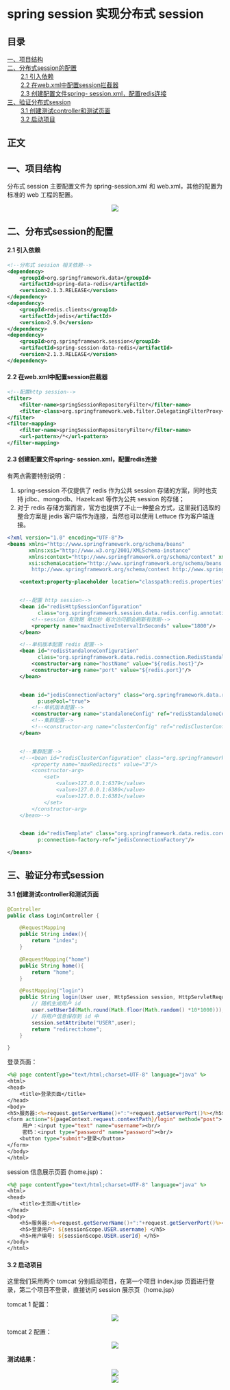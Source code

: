 # spring session 实现分布式 session

## 目录<br/>
<a href="#一项目结构">一、项目结构</a><br/>
<a href="#二分布式session的配置">二、分布式session的配置</a><br/>
&nbsp;&nbsp;&nbsp;&nbsp;&nbsp;&nbsp;&nbsp;&nbsp;<a href="#21-引入依赖">2.1 引入依赖</a><br/>
&nbsp;&nbsp;&nbsp;&nbsp;&nbsp;&nbsp;&nbsp;&nbsp;<a href="#22-在webxml中配置session拦截器">2.2 在web.xml中配置session拦截器</a><br/>
&nbsp;&nbsp;&nbsp;&nbsp;&nbsp;&nbsp;&nbsp;&nbsp;<a href="#23-创建配置文件spring--sessionxml配置redis连接">2.3 创建配置文件spring- session.xml，配置redis连接</a><br/>
<a href="#三验证分布式session">三、验证分布式session</a><br/>
&nbsp;&nbsp;&nbsp;&nbsp;&nbsp;&nbsp;&nbsp;&nbsp;<a href="#31-创建测试controller和测试页面">3.1 创建测试controller和测试页面</a><br/>
&nbsp;&nbsp;&nbsp;&nbsp;&nbsp;&nbsp;&nbsp;&nbsp;<a href="#32-启动项目">3.2 启动项目</a><br/>
## 正文<br/>

## 一、项目结构

分布式 session 主要配置文件为 spring-session.xml 和 web.xml，其他的配置为标准的 web 工程的配置。

<div align="center"> <img src="https://github.com/heibaiying/spring-samples-for-all/blob/master/pictures/spring-session.png"/> </div>

## 二、分布式session的配置

#### 2.1 引入依赖

```xml
<!--分布式 session 相关依赖-->
<dependency>
    <groupId>org.springframework.data</groupId>
    <artifactId>spring-data-redis</artifactId>
    <version>2.1.3.RELEASE</version>
</dependency>
<dependency>
    <groupId>redis.clients</groupId>
    <artifactId>jedis</artifactId>
    <version>2.9.0</version>
</dependency>
<dependency>
    <groupId>org.springframework.session</groupId>
    <artifactId>spring-session-data-redis</artifactId>
    <version>2.1.3.RELEASE</version>
</dependency>
```

#### 2.2 在web.xml中配置session拦截器

```xml
<!--配置http session-->
<filter>
    <filter-name>springSessionRepositoryFilter</filter-name>
    <filter-class>org.springframework.web.filter.DelegatingFilterProxy</filter-class>
</filter>
<filter-mapping>
    <filter-name>springSessionRepositoryFilter</filter-name>
    <url-pattern>/*</url-pattern>
</filter-mapping>

```

#### 2.3 创建配置文件spring- session.xml，配置redis连接

有两点需要特别说明：

1. spring-session 不仅提供了 redis 作为公共 session 存储的方案，同时也支持 jdbc、mongodb、Hazelcast 等作为公共 session 的存储；
2. 对于 redis 存储方案而言，官方也提供了不止一种整合方式，这里我们选取的整合方案是 jedis 客户端作为连接，当然也可以使用 Lettuce 作为客户端连接。

```xml
<?xml version="1.0" encoding="UTF-8"?>
<beans xmlns="http://www.springframework.org/schema/beans"
       xmlns:xsi="http://www.w3.org/2001/XMLSchema-instance"
       xmlns:context="http://www.springframework.org/schema/context" xmlns:p="http://www.springframework.org/schema/p"
       xsi:schemaLocation="http://www.springframework.org/schema/beans http://www.springframework.org/schema/beans/spring-beans.xsd
        http://www.springframework.org/schema/context http://www.springframework.org/schema/context/spring-context-4.1.xsd">

    <context:property-placeholder location="classpath:redis.properties"/>


    <!--配置 http session-->
    <bean id="redisHttpSessionConfiguration"
          class="org.springframework.session.data.redis.config.annotation.web.http.RedisHttpSessionConfiguration">
        <!--session 有效期 单位秒 每次访问都会刷新有效期-->
        <property name="maxInactiveIntervalInSeconds" value="1800"/>
    </bean>

    <!--单机版本配置 redis 配置-->
    <bean id="redisStandaloneConfiguration"
          class="org.springframework.data.redis.connection.RedisStandaloneConfiguration">
        <constructor-arg name="hostName" value="${redis.host}"/>
        <constructor-arg name="port" value="${redis.port}"/>
    </bean>


    <bean id="jedisConnectionFactory" class="org.springframework.data.redis.connection.jedis.JedisConnectionFactory"
          p:usePool="true">
        <!--单机版本配置-->
        <constructor-arg name="standaloneConfig" ref="redisStandaloneConfiguration"/>
        <!--集群配置-->
        <!--<constructor-arg name="clusterConfig" ref="redisClusterConfiguration"/>-->
    </bean>


    <!--集群配置-->
    <!--<bean id="redisClusterConfiguration" class="org.springframework.data.redis.connection.RedisClusterConfiguration">
        <property name="maxRedirects" value="3"/>
        <constructor-arg>
            <set>
                <value>127.0.0.1:6379</value>
                <value>127.0.0.1:6380</value>
                <value>127.0.0.1:6381</value>
            </set>
        </constructor-arg>
    </bean>-->


    <bean id="redisTemplate" class="org.springframework.data.redis.core.RedisTemplate"
          p:connection-factory-ref="jedisConnectionFactory"/>

</beans>
```

## 三、验证分布式session

#### 3.1 创建测试controller和测试页面

```java
@Controller
public class LoginController {

    @RequestMapping
    public String index(){
        return "index";
    }

    @RequestMapping("home")
    public String home(){
        return "home";
    }

    @PostMapping("login")
    public String login(User user, HttpSession session, HttpServletRequest request, Model model){
        // 随机生成用户 id
        user.setUserId(Math.round(Math.floor(Math.random() *10*1000)));
        // 将用户信息保存到 id 中
        session.setAttribute("USER",user);
        return "redirect:home";
    }

}
```

登录页面：

```jsp
<%@ page contentType="text/html;charset=UTF-8" language="java" %>
<html>
<head>
    <title>登录页面</title>
</head>
<body>
<h5>服务器:<%=request.getServerName()+":"+request.getServerPort()%></h5>
<form action="${pageContext.request.contextPath}/login" method="post">
     用户：<input type="text" name="username"><br/>
     密码：<input type="password" name="password"><br/>
    <button type="submit">登录</button>
</form>
</body>
</html>
```

session 信息展示页面 (home.jsp)：

```jsp
<%@ page contentType="text/html;charset=UTF-8" language="java" %>
<html>
<head>
    <title>主页面</title>
</head>
<body>
    <h5>服务器:<%=request.getServerName()+":"+request.getServerPort()%></h5>
    <h5>登录用户: ${sessionScope.USER.username} </h5>
    <h5>用户编号: ${sessionScope.USER.userId} </h5>
</body>
</html>
```

#### 3.2 启动项目

这里我们采用两个 tomcat 分别启动项目，在第一个项目 index.jsp 页面进行登录，第二个项目不登录，直接访问 session 展示页（home.jsp）

tomcat 1 配置：

<div align="center"> <img src="https://github.com/heibaiying/spring-samples-for-all/blob/master/pictures/spring-session-tomcat01.png"/> </div>

tomcat 2 配置：

<div align="center"> <img src="https://github.com/heibaiying/spring-samples-for-all/blob/master/pictures/spring-session-tomcat02.png"/> </div>

**测试结果：**

<div align="center"> <img src="https://github.com/heibaiying/spring-samples-for-all/blob/master/pictures/spring-session-8080.png"/> </div>

<div align="center"> <img src="https://github.com/heibaiying/spring-samples-for-all/blob/master/pictures/spring-session-8090.png"/> </div>
